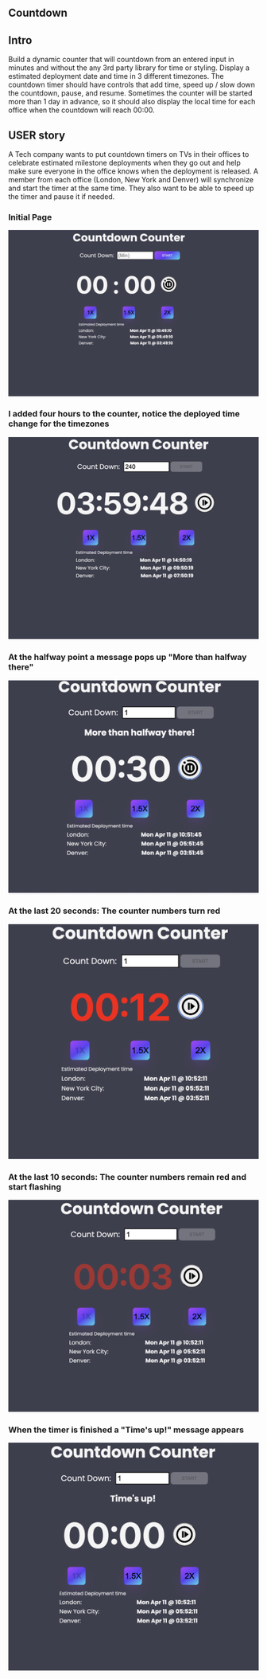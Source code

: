 ## Countdown

## Intro 
Build a dynamic counter that will countdown from an entered input in minutes and without the any 3rd party library for time or styling. Display a estimated deployment date and time in 3 different timezones.
The countdown timer should have controls that add time, speed up / slow down the countdown, pause, and resume. Sometimes the counter will be started more than 1 day in advance, so it should also display the local time for each office when the countdown will reach 00:00.

## USER story
A Tech company wants to put countdown timers on TVs in their offices to celebrate estimated milestone deployments when they go out and help make sure everyone in the office knows when the deployment is released. A member from each office (London, New York and Denver) will synchronize and start the timer at the same time. They also want to be able to speed up the timer and pause it if needed.


### Initial Page
![Home](./src/assets/png/home.png)

### I added four hours to the counter, notice the deployed time change for the timezones
![Add 4](./src/assets/png/4hours.png)



### At the halfway point a message pops up "More than halfway there"
![Half way there](./src/assets/png/halfway.png)


### At the last 20 seconds: The counter numbers turn red
![Red at 20 sec](./src/assets/png/red20.png)


### At the last 10 seconds: The counter numbers remain red and start flashing
![Red and blinking at last 10 sec](./src/assets/png/blink.png)


### When the timer is finished a "Time's up!" message appears
![Times up](./src/assets/png/timesup.png)